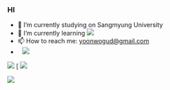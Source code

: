 ### HI 

- 🔭 I’m currently studying on Sangmyung University
- 🌱 I’m currently learning <img src="https://img.shields.io/badge/C-A8B9CC?style=flat-square&logo=C&logoColor=white"/>
- 📫 How to reach me: yoonwogud@gmail.com
- <a href="https://www.instagram.com/wogud12021021/">
    <img 
        src="http://img.shields.io/badge/-Instagram-배경색(ex.222222)?style=flat&logo=Instagram&link=https://www.instagram.com/wogud12021021/"
        style="height : auto; margin-left : 10px; margin-right : 10px;"/>
</a>


<a href="https://hits.seeyoufarm.com"><img src="https://hits.seeyoufarm.com/api/count/incr/badge.svg?url=https%3A%2F%2Fgithub.com%2Fblue1220&count_bg=%230A8902&title_bg=%23000000&icon=microbit.svg&icon_color=%23FF0000&title=%EB%B0%A9%EB%AC%B8%EC%9E%90+%EC%88%98&edge_flat=true"/></a>
[
<img src="https://img.shields.io/badge/Instagram-white?style=flat&logo=Instagram&logoColor=E4485F"/>

<img src="https://img.shields.io/badge/Python-3776AB?style=for-the-badge&logo=Python&logoColor=white">

